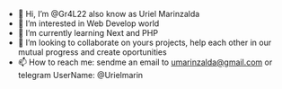 - 👋 Hi, I’m @Gr4L22 also know as Uriel Marinzalda
- 👀 I’m interested in Web Develop world
- 🌱 I’m currently learning Next and PHP
- 💞️ I’m looking to collaborate on yours projects, help each other in our mutual progress and create oportunities
- 📫 How to reach me: sendme an email to umarinzalda@gmail.com or telegram UserName: @Urielmarin

<!---
Gr4L22/Gr4L22 is a ✨ special ✨ repository because its `README.md` (this file) appears on your GitHub profile.
You can click the Preview link to take a look at your changes.
--->
